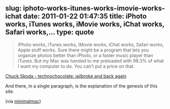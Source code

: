 slug: iphoto-works-itunes-works-imovie-works-ichat
date: 2011-01-22 01:47:35
title: iPhoto works, iTunes works, iMovie works, iChat works, Safari works,...
type: quote
---

> iPhoto works, iTunes works, iMovie works, iChat works, Safari works, Apple stuff works. Sure there might be a program that lets you organize photos better than iPhoto, or a faster music player than iTunes. But my Mac was handed to me preloaded with 98.3% of what I want my computer to do. You can’t put a price on that.

[Chuck Skoda - technochocolate: jailbroke and back again](http://chuckskoda.com/entry/jailbroke_and_back_again/)

 And there, in a single paragraph, is the explanation of the genesis of this site.

 (via [minimalmac](http://minimalmac.com/))
